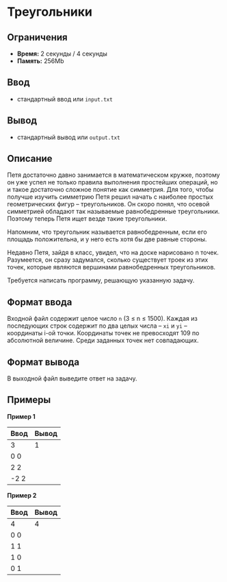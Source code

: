 # Треугольники

## Ограничения

*   **Время:** 2 секунды / 4 секунды
*   **Память:** 256Mb

## Ввод

*   стандартный ввод или `input.txt`

## Вывод

*   стандартный вывод или `output.txt`

## Описание

Петя достаточно давно занимается в математическом кружке, поэтому он уже успел не только правила выполнения простейших операций, но и такое достаточно сложное понятие как симметрия. Для того, чтобы получше изучить симметрию Петя решил начать с наиболее простых геометрических фигур – треугольников. Он скоро понял, что осевой симметрией обладают так называемые равнобедренные треугольники. Поэтому теперь Петя ищет везде такие треугольники.

Напомним, что треугольник называется равнобедренным, если его площадь положительна, и у него есть хотя бы две равные стороны.

Недавно Петя, зайдя в класс, увидел, что на доске нарисовано n точек. Разумеется, он сразу задумался, сколько существует троек из этих точек, которые являются вершинами равнобедренных треугольников.

Требуется написать программу, решающую указанную задачу.

## Формат ввода

Входной файл содержит целое число `n` (3 ≤ n ≤ 1500). Каждая из последующих строк содержит по два целых числа – `xi` и `yi` – координаты i-ой точки. Координаты точек не превосходят 109 по абсолютной величине. Среди заданных точек нет совпадающих.

## Формат вывода

В выходной файл выведите ответ на задачу.

## Примеры

**Пример 1**

| Ввод   | Вывод |
| ------ | ----- |
| 3      | 1     |
| 0 0    |       |
| 2 2    |       |
| -2 2   |       |

**Пример 2**

| Ввод   | Вывод |
| ------ | ----- |
| 4      | 4     |
| 0 0    |       |
| 1 1    |       |
| 1 0    |       |
| 0 1    |       |